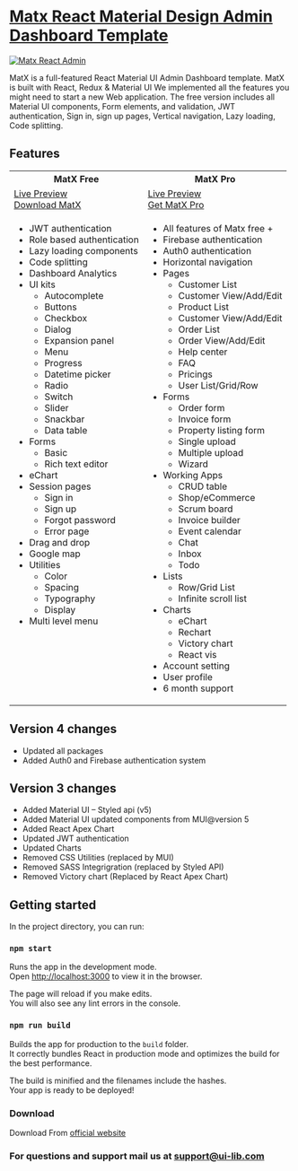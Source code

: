 <h1><a href="https://ui-lib.com/downloads/matx-react-dashboard/">Matx React Material Design Admin Dashboard Template</a></h1>

<a href="https://matx-react-free.netlify.app/">
  <img alt="Matx React Admin" src="https://ui-lib.com/blog/wp-content/uploads/2021/09/matx-github.png" />
</a>

<p>MatX is a full-featured React Material UI Admin Dashboard template. MatX is built with React, Redux & Material UI We implemented all the features you might need to start a new Web application. The free version includes all Material UI components, Form elements, and validation, JWT authentication, Sign in, sign up pages,  Vertical navigation, Lazy loading, Code splitting.</p>

<h2>Features</h2>
<table>
<tr>
<th>MatX Free</th>
<th>MatX Pro</th>
</tr>
<tr>
<td>
<a href="https://matx-react-free.netlify.app/">Live Preview</a> <br>
<a href="https://ui-lib.com/downloads/matx-react-dashboard/">Download MatX</a>
</td>
<td>
<a href="https://matx-react-pro.vercel.app">Live Preview</a> <br>
<a href="https://ui-lib.com/downloads/matx-pro-react-admin/">Get MatX Pro</a>
</td>
</tr>
<tr>
<td valign="top">
<ul>
  <li>JWT authentication</li>
  <li>Role based authentication</li>
  <li>Lazy loading components</li>
  <li>Code splitting</li>
  <li>Dashboard Analytics</li>
  <li>UI kits
    <ul>
      <li>Autocomplete</li>
      <li>Buttons</li>
      <li>Checkbox</li>
      <li>Dialog</li>
      <li>Expansion panel</li>
      <li>Menu</li>
      <li>Progress</li>
      <li>Datetime picker</li>
      <li>Radio</li>
      <li>Switch</li>
      <li>Slider</li>
      <li>Snackbar</li>
      <li>Data table</li>
    </ul>
  </li>
  <li>Forms
    <ul>
      <li>Basic</li>
      <li>Rich text editor</li>
    </ul>
  </li>
  <li>eChart</li>
  <li>Session pages
    <ul>
      <li>Sign in</li>
      <li>Sign up</li>
      <li>Forgot password</li>
      <li>Error page</li>
    </ul>
  </li>
  <li>Drag and drop</li>
  <li>Google map</li>
  <li>Utilities
    <ul>
      <li>Color</li>
      <li>Spacing</li>
      <li>Typography</li>
      <li>Display</li>
    </ul>
  </li>
  <li>Multi level menu</li>
</ul>
</td>
<td valign="top">
<ul>
  <li>All features of Matx free +</li>
  <li>Firebase authentication</li>
  <li>Auth0 authentication</li>
  <li>Horizontal navigation</li>
  <li>Pages
    <ul>
        <li>Customer List</li>
        <li>Customer View/Add/Edit</li>
        <li>Product List</li>
        <li>Customer View/Add/Edit</li>
        <li>Order List</li>
        <li>Order View/Add/Edit</li>
        <li>Help center</li>
        <li>FAQ</li>
        <li>Pricings</li>
        <li>User List/Grid/Row</li>
    </ul>

  </li>
  <li>Forms
    <ul>
      <li>Order form</li>
      <li>Invoice form</li>
      <li>Property listing form</li>
      <li>Single upload</li>
      <li>Multiple upload</li>
      <li>Wizard</li>
    </ul>
  </li>
  <li>Working Apps
    <ul>
      <li>CRUD table</li>
      <li>Shop/eCommerce</li>
      <li>Scrum board</li>
      <li>Invoice builder</li>
      <li>Event calendar</li>
      <li>Chat</li>
      <li>Inbox</li>
      <li>Todo</li>
    </ul>
  </li>
  <li>Lists
    <ul>
      <li>Row/Grid List</li>
      <li>Infinite scroll list</li>
    </ul>
  </li>
  <li>Charts
    <ul>
      <li>eChart</li>
      <li>Rechart</li>
      <li>Victory chart</li>
      <li>React vis</li>
    </ul>
  </li>
  <li>Account setting</li>
  <li>User profile</li>
  <li>6 month support</li>

</ul>
</td>
</tr>
</table>

<h2>Version 4 changes</h2>

- Updated all packages
- Added Auth0 and Firebase authentication system

<h2>Version 3 changes</h2>

- Added Material UI – Styled api (v5)
- Added Material UI updated components from MUI@version 5
- Added React Apex Chart
- Updated JWT authentication
- Updated Charts
- Removed CSS Utilities (replaced by MUI)
- Removed SASS Integrigration (replaced by Styled API)
- Removed Victory chart (Replaced by React Apex Chart)

<h2 id="availablescripts">Getting started</h2>

<p>In the project directory, you can run:</p>

<h3 id="npmstart"><code>npm start</code></h3>

<p>Runs the app in the development mode.<br>
Open <a href="http://localhost:3000">http://localhost:3000</a> to view it in the browser.</p>

<p>The page will reload if you make edits.<br>
You will also see any lint errors in the console.</p>

<h3 id="npmrunbuild"><code>npm run build</code></h3>

<p>Builds the app for production to the <code>build</code> folder.<br>
It correctly bundles React in production mode and optimizes the build for the best performance.</p>

<p>The build is minified and the filenames include the hashes.<br>
Your app is ready to be deployed!</p>

<h3>Download</h3>
Download From <a href="https://ui-lib.com/downloads/matx-react-dashboard/">official website</a>

<h3>For questions and support mail us at <a href="mailto:support@ui-lib.com">support@ui-lib.com</a></h3>
